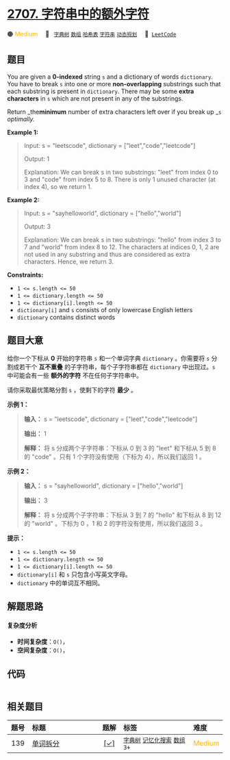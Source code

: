 # [2707. 字符串中的额外字符](https://leetcode.com/problems/extra-characters-in-a-string)

🟠 <font color=#ffb800>Medium</font>&emsp; 🔖&ensp; [`字典树`](/outline/tag/trie.md) [`数组`](/outline/tag/array.md) [`哈希表`](/outline/tag/hash-table.md) [`字符串`](/outline/tag/string.md) [`动态规划`](/outline/tag/dynamic-programming.md)&emsp; 🔗&ensp;[`LeetCode`](https://leetcode.com/problems/extra-characters-in-a-string)

## 题目

You are given a **0-indexed** string `s` and a dictionary of words
`dictionary`. You have to break `s` into one or more **non-overlapping**
substrings such that each substring is present in `dictionary`. There may be
some **extra characters** in `s` which are not present in any of the
substrings.

Return _the**minimum** number of extra characters left over if you break up
_`s` _optimally._



**Example 1:**

> Input: s = "leetscode", dictionary = ["leet","code","leetcode"]
> 
> Output: 1
> 
> Explanation: We can break s in two substrings: "leet" from index 0 to 3 and "code" from index 5 to 8. There is only 1 unused character (at index 4), so we return 1.
> 
> 

**Example 2:**

> Input: s = "sayhelloworld", dictionary = ["hello","world"]
> 
> Output: 3
> 
> Explanation: We can break s in two substrings: "hello" from index 3 to 7 and "world" from index 8 to 12. The characters at indices 0, 1, 2 are not used in any substring and thus are considered as extra characters. Hence, we return 3.

**Constraints:**

  * `1 <= s.length <= 50`
  * `1 <= dictionary.length <= 50`
  * `1 <= dictionary[i].length <= 50`
  * `dictionary[i]` and `s` consists of only lowercase English letters
  * `dictionary` contains distinct words


## 题目大意

给你一个下标从 **0**  开始的字符串 `s` 和一个单词字典 `dictionary` 。你需要将 `s` 分割成若干个 **互不重叠**
的子字符串，每个子字符串都在 `dictionary` 中出现过。`s` 中可能会有一些 **额外的字符**  不在任何子字符串中。

请你采取最优策略分割 `s` ，使剩下的字符 **最少**  。



**示例 1：**

> 
> 
> 
> 
> 
> **输入：** s = "leetscode", dictionary = ["leet","code","leetcode"]
> 
> **输出：** 1
> 
> **解释：** 将 s 分成两个子字符串：下标从 0 到 3 的 "leet" 和下标从 5 到 8 的 "code" 。只有 1 个字符没有使用（下标为 4），所以我们返回 1 。
> 
> 

**示例 2：**

> 
> 
> 
> 
> 
> **输入：** s = "sayhelloworld", dictionary = ["hello","world"]
> 
> **输出：** 3
> 
> **解释：** 将 s 分成两个子字符串：下标从 3 到 7 的 "hello" 和下标从 8 到 12 的 "world" 。下标为 0 ，1 和 2 的字符没有使用，所以我们返回 3 。
> 
> 



**提示：**

  * `1 <= s.length <= 50`
  * `1 <= dictionary.length <= 50`
  * `1 <= dictionary[i].length <= 50`
  * `dictionary[i]` 和 `s` 只包含小写英文字母。
  * `dictionary` 中的单词互不相同。


## 解题思路

#### 复杂度分析

- **时间复杂度**：`O()`，
- **空间复杂度**：`O()`，

## 代码

```javascript

```

## 相关题目

<!-- prettier-ignore -->
| 题号 | 标题 | 题解 | 标签 | 难度 |
| :------: | :------ | :------: | :------ | :------ |
| 139 | [单词拆分](https://leetcode.com/problems/word-break) | [[✓]](/problem/0139.md) |  [`字典树`](/outline/tag/trie.md) [`记忆化搜索`](/outline/tag/memoization.md) [`数组`](/outline/tag/array.md) `3+` | <font color=#ffb800>Medium</font> |

<style>
.blue {
    background-color: #096dd9;
    padding: 0.25rem 0.5rem;
    margin: 0;
    font-size: 0.85em;
    border-radius: 3px;
    color: white;
    font-weight: 500;
}
table th:first-of-type { width: 10%; }
table th:nth-of-type(2) { width: 35%; }
table th:nth-of-type(3) { width: 10%; }
table th:nth-of-type(4) { width: 35%; }
table th:nth-of-type(5) { width: 10%; }
</style>
